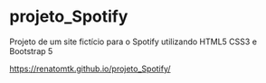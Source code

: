 # projeto_Spotify
Projeto de um site fictício para o Spotify utilizando HTML5 CSS3 e Bootstrap 5

https://renatomtk.github.io/projeto_Spotify/
